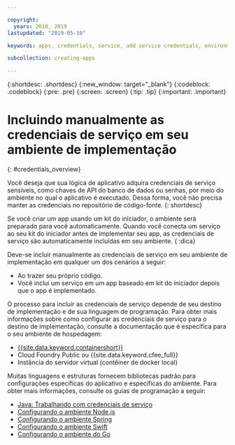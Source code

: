 ```yaml
---

copyright:
  years: 2018, 2019
lastupdated: "2019-05-10"

keywords: apps, credentials, service, add service credentials, environment, deployment

subcollection: creating-apps

---
```


{:shortdesc: .shortdesc}
{:new_window: target="_blank"}
{:codeblock: .codeblock}
{:pre: .pre}
{:screen: .screen}
{:tip: .tip}
{:important: .important}

# Incluindo manualmente as credenciais de serviço em seu ambiente de implementação
{: #credentials_overview}

Você deseja que sua lógica de aplicativo adquira credenciais de serviço sensíveis, como chaves de API do banco de dados ou senhas, por meio do ambiente no qual o aplicativo é executado. Dessa forma, você não precisa manter as credenciais no repositório de código-fonte.
{: shortdesc}

Se você criar um app usando um kit do iniciador, o ambiente será preparado para você automaticamente. Quando você conecta um serviço ao seu kit do iniciador antes de implementar seu app, as credenciais de serviço são automaticamente incluídas em seu ambiente.
{ :dica}

Deve-se incluir manualmente as credenciais de serviço em seu ambiente de implementação em qualquer um dos cenários a seguir:

 * Ao trazer seu próprio código.
 * Você inclui um serviço em um app baseado em kit do iniciador depois que o app é implementado.

O processo para incluir as credenciais de serviço depende de seu destino de implementação e de sua linguagem de programação. Para obter mais informações sobre como configurar as credenciais de serviço para o destino de implementação, consulte a documentação que é específica para o seu ambiente de hospedagem:

  * [{{site.data.keyword.containershort}}](/docs/containers?topic=containers-service-binding#adding_app)
  * Cloud Foundry Public ou {{site.data.keyword.cfee_full}}
  * Instância do servidor virtual (contêiner de docker local)

Muitas linguagens e estruturas fornecem bibliotecas padrão para configurações específicas do aplicativo e específicas do ambiente. Para obter mais informações, consulte os guias de programação a seguir:

* [Java: Trabalhando com credenciais de serviço](/docs/java?topic=cloud-native-configuration)
* [Configurando o ambiente Node.js](/docs/node?topic=nodejs-configure-nodejs)
* [Configurando o ambiente Spring](/docs/java?topic=java-spring-configuration)
* [Configurando o ambiente Swift](/docs/swift?topic=swift-configuration)
* [Configurando o ambiente do Go](/docs/go?topic=go-configure-go-env)
